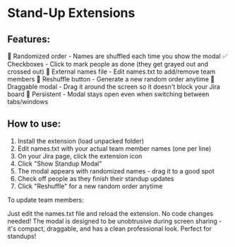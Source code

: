 # Stand-Up Extensions

## Features:

🎲 Randomized order - Names are shuffled each time you show the modal
✅ Checkboxes - Click to mark people as done (they get grayed out and crossed out)
📝 External names file - Edit names.txt to add/remove team members
🔄 Reshuffle button - Generate a new random order anytime
🎨 Draggable modal - Drag it around the screen so it doesn't block your Jira board
💾 Persistent - Modal stays open even when switching between tabs/windows

## How to use:

1. Install the extension (load unpacked folder)
2. Edit names.txt with your actual team member names (one per line)
3. On your Jira page, click the extension icon
4. Click "Show Standup Modal"
5. The modal appears with randomized names - drag it to a good spot
6. Check off people as they finish their standup updates
7. Click "Reshuffle" for a new random order anytime

To update team members:

Just edit the names.txt file and reload the extension. No code changes needed!
The modal is designed to be unobtrusive during screen sharing - it's compact,
draggable, and has a clean professional look. Perfect for standups!

